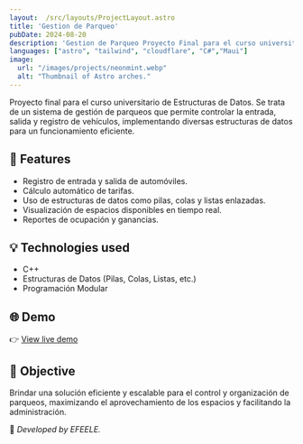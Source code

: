 ```yaml
---
layout:  /src/layouts/ProjectLayout.astro
title: 'Gestion de Parqueo'
pubDate: 2024-08-20
description: 'Gestion de Parqueo Proyecto Final para el curso universitario de estructura de datos.'
languages: ["astro", "tailwind", "cloudflare", "C#","Maui"]
image:
  url: "/images/projects/neonmint.webp"
  alt: "Thumbnail of Astro arches."
--- 
```


Proyecto final para el curso universitario de Estructuras de Datos. Se trata de un sistema de gestión de parqueos que permite controlar la entrada, salida y registro de vehículos, implementando diversas estructuras de datos para un funcionamiento eficiente.


## 🧩 Features

- Registro de entrada y salida de automóviles.
- Cálculo automático de tarifas.
- Uso de estructuras de datos como pilas, colas y listas enlazadas.
- Visualización de espacios disponibles en tiempo real.
- Reportes de ocupación y ganancias.


## 💡 Technologies used

- C++
- Estructuras de Datos (Pilas, Colas, Listas, etc.)
- Programación Modular


## 🌐 Demo

👉 [View live demo](https://github.com/Leo210800/SistemaDeGestionParqueo.git) 

## 🎯 Objective

Brindar una solución eficiente y escalable para el control y organización de parqueos, maximizando el aprovechamiento de los espacios y facilitando la administración.


🚀 *Developed by EFEELE.*
